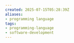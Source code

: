 ```yaml
---
created: 2025-07-15T05:28:39Z
aliases:
- programming language
tags:
- programming-language
- software-development
---
```

